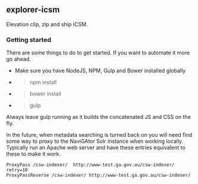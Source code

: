 ## explorer-icsm

Elevation clip, zip and ship ICSM.

### Getting started
There are some things to do to get started. If you want to automate it more go ahead.
* Make sure you have NodeJS, NPM, Gulp and Bower installed globally
* > npm install
* > bower install
* > gulp

Always leave gulp running as it builds the concatenated JS and CSS on the fly.

In the future, when metadata searching is turned back on you will need find some way to proxy to the NaviGAtor Solr instance when working locally. Typically run an Apache web server and have these entries equivalent to these to make it work.

``` HTTP Proxy entries
ProxyPass /csw-indexer/  http://www-test.ga.gov.au/csw-indexer/ retry=10
ProxyPassReverse /csw-indexer/ http://www-test.ga.gov.au/csw-indexer/
```

